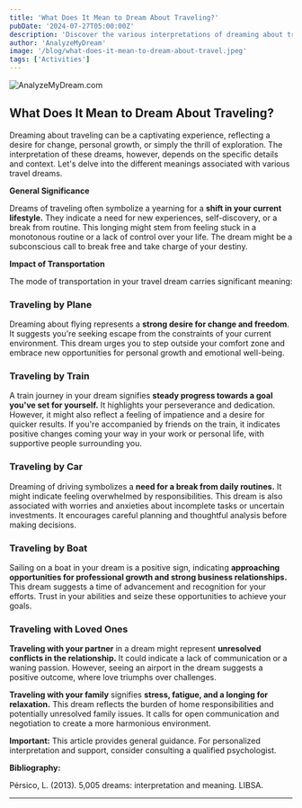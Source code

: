 ```yaml
---
title: 'What Does It Mean to Dream About Traveling?'
pubDate: '2024-07-27T05:00:00Z'
description: 'Discover the various interpretations of dreaming about traveling, from the need for radical changes in life to achieving proposed goals.'
author: 'AnalyzeMyDream'
image: '/blog/what-does-it-mean-to-dream-about-travel.jpeg'
tags: ['Activities']
---
```


![AnalyzeMyDream.com](/blog/what-does-it-mean-to-dream-about-travel.jpeg)

## What Does It Mean to Dream About Traveling?

Dreaming about traveling can be a captivating experience, reflecting a desire for change, personal growth, or simply the thrill of exploration. The interpretation of these dreams, however, depends on the specific details and context. Let's delve into the different meanings associated with various travel dreams.

**General Significance**

Dreams of traveling often symbolize a yearning for a **shift in your current lifestyle.** They indicate a need for new experiences, self-discovery, or a break from routine. This longing might stem from feeling stuck in a monotonous routine or a lack of control over your life. The dream might be a subconscious call to break free and take charge of your destiny.

**Impact of Transportation**

The mode of transportation in your travel dream carries significant meaning:

### Traveling by Plane

Dreaming about flying represents a **strong desire for change and freedom**. It suggests you're seeking escape from the constraints of your current environment. This dream urges you to step outside your comfort zone and embrace new opportunities for personal growth and emotional well-being.

### Traveling by Train

A train journey in your dream signifies **steady progress towards a goal you've set for yourself.** It highlights your perseverance and dedication. However, it might also reflect a feeling of impatience and a desire for quicker results. If you're accompanied by friends on the train, it indicates positive changes coming your way in your work or personal life, with supportive people surrounding you.

### Traveling by Car

Dreaming of driving symbolizes a **need for a break from daily routines.** It might indicate feeling overwhelmed by responsibilities. This dream is also associated with worries and anxieties about incomplete tasks or uncertain investments. It encourages careful planning and thoughtful analysis before making decisions.

### Traveling by Boat

Sailing on a boat in your dream is a positive sign, indicating **approaching opportunities for professional growth and strong business relationships.** This dream suggests a time of advancement and recognition for your efforts. Trust in your abilities and seize these opportunities to achieve your goals.

### Traveling with Loved Ones

**Traveling with your partner** in a dream might represent **unresolved conflicts in the relationship.** It could indicate a lack of communication or a waning passion. However, seeing an airport in the dream suggests a positive outcome, where love triumphs over challenges.

**Traveling with your family** signifies **stress, fatigue, and a longing for relaxation.** This dream reflects the burden of home responsibilities and potentially unresolved family issues. It calls for open communication and negotiation to create a more harmonious environment. 

**Important:** This article provides general guidance. For personalized interpretation and support, consider consulting a qualified psychologist.

**Bibliography:**

Pérsico, L. (2013). 5,005 dreams: interpretation and meaning. LIBSA.

---